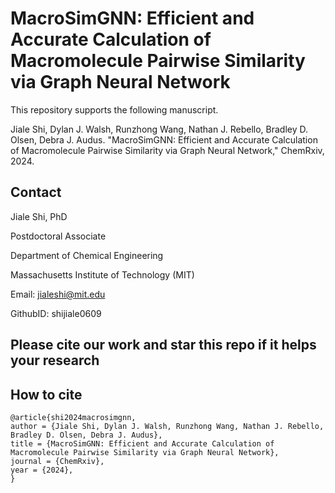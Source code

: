 # MacroSimGNN: Efficient and Accurate Calculation of Macromolecule Pairwise Similarity via Graph Neural Network

This repository supports the following manuscript.

Jiale Shi, Dylan J. Walsh, Runzhong Wang, Nathan J. Rebello, Bradley D. Olsen, Debra J. Audus. "MacroSimGNN: Efficient and Accurate Calculation of Macromolecule Pairwise Similarity via Graph Neural Network," ChemRxiv, 2024.



## Contact

Jiale Shi, PhD  

Postdoctoral Associate  

Department of Chemical Engineering 

Massachusetts Institute of Technology (MIT) 

Email: jialeshi@mit.edu  

GithubID: shijiale0609  


## Please cite our work and star this repo if it helps your research
## How to cite

```
@article{shi2024macrosimgnn,
author = {Jiale Shi, Dylan J. Walsh, Runzhong Wang, Nathan J. Rebello, Bradley D. Olsen, Debra J. Audus},
title = {MacroSimGNN: Efficient and Accurate Calculation of Macromolecule Pairwise Similarity via Graph Neural Network},
journal = {ChemRxiv},
year = {2024},
}
```
